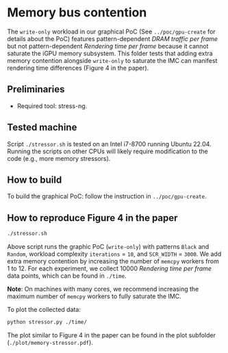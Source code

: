 # Memory bus contention

The `write-only` workload in our graphical PoC (See `../poc/gpu-create` for details about the PoC) features pattern-dependent *DRAM traffic per frame* but not pattern-dependent *Rendering time per frame* because it cannot saturate the iGPU memory subsystem.
This folder tests that adding extra memory contention alongside `write-only` to saturate the IMC can manifest rendering time differences (Figure 4 in the paper).

## Preliminaries

- Required tool: stress-ng.

## Tested machine

Script `./stressor.sh` is tested on an Intel i7-8700 running Ubuntu 22.04.
Running the scripts on other CPUs will likely require modification to the code (e.g., more memory stressors).

## How to build

To build the graphical PoC: follow the instruction in `../poc/gpu-create`.

## How to reproduce Figure 4 in the paper

```bash
./stressor.sh
```

Above script runs the graphic PoC (`write-only`) with patterns `Black` and `Random`, workload complexity `iterations` = `10`, and `SCR_WIDTH` = `3000`.
We add extra memory contention by increasing the number of `memcpy` workers from 1 to 12.
For each experiment, we collect 10000 *Rendering time per frame* data points, which can be found in `./time`.

**Note**: On machines with many cores, we recommend increasing the maximum number of `memcpy` workers to fully saturate the IMC.

To plot the collected data:

```bash
python stressor.py ./time/
```

The plot similar to Figure 4 in the paper can be found in the plot subfolder (`./plot/memory-stressor.pdf`).
